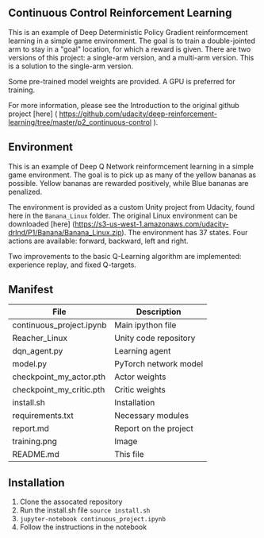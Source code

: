 ## Continuous Control Reinforcement Learning

This is an example of Deep Deterministic Policy Gradient reinformcement learning in a simple game environment.
The goal is to train a double-jointed arm to stay in a "goal" location, for which a reward is given.
There are two versions of this project: a single-arm version, and a multi-arm version. This is a solution to the single-arm version.

Some pre-trained model weights are provided. A GPU is preferred for training.

For more information, please see the Introduction to the original github project [here] ( https://github.com/udacity/deep-reinforcement-learning/tree/master/p2_continuous-control ).


## Environment

This is an example of Deep Q Network reinformcement learning in a simple game environment.
The goal is to pick up as many of the yellow bananas as possible. 
Yellow bananas are rewarded positively, while Blue bananas are penalized.

The environment is provided as a custom Unity project from Udacity, found here in the `Banana_Linux` folder.
The original Linux environment can be downloaded [here] (https://s3-us-west-1.amazonaws.com/udacity-drlnd/P1/Banana/Banana_Linux.zip).
The environment has 37 states. Four actions are available: forward, backward, left and right.

Two improvements to the basic Q-Learning algorithm are implemented: experience replay, and fixed Q-targets.

## Manifest


File | Description
------------------|-------------------
continuous_project.ipynb | Main ipython file
Reacher_Linux | Unity code repository
dqn_agent.py | Learning agent
model.py | PyTorch network model
checkpoint_my_actor.pth | Actor weights
checkpoint_my_critic.pth | Critic weights
install.sh | Installation
requirements.txt | Necessary modules
report.md | Report on the project
training.png | Image
README.md | This file


## Installation

1. Clone the assocated repository
2. Run the install.sh file `source install.sh`
3. `jupyter-notebook continuous_project.ipynb`
4. Follow the instructions in the notebook 







